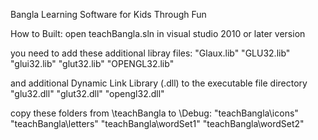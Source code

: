 Bangla Learning Software for Kids Through Fun

How to Built: open teachBangla.sln in visual studio 2010 or later version

you need to add these additional libray files: "Glaux.lib" "GLU32.lib" "glui32.lib" "glut32.lib" "OPENGL32.lib"

and additional Dynamic Link Library (.dll) to the executable file directory "glu32.dll" "glut32.dll" "opengl32.dll"

copy these folders from \teachBangla to \Debug: "teachBangla\icons" "teachBangla\letters" "teachBangla\wordSet1" "teachBangla\wordSet2"